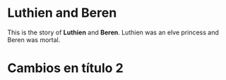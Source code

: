 # Luthien and Beren
This is the story of **Luthien** and **Beren**. Luthien was an elve princess and Beren was mortal.


# Cambios en título 2